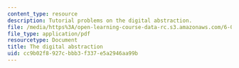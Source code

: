 ```yaml
---
content_type: resource
description: Tutorial problems on the digital abstraction.
file: /media/https%3A/open-learning-course-data-rc.s3.amazonaws.com/6-004-computation-structures-spring-2009/cc9b02f8927cbbb3f337e5a2946aa99b_MIT6_004s09_tutor02.pdf
file_type: application/pdf
resourcetype: Document
title: The digital abstraction
uid: cc9b02f8-927c-bbb3-f337-e5a2946aa99b
---
```


